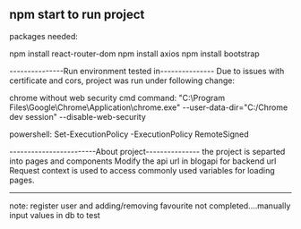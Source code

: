 npm start     to run project
-------------------------------
packages needed:

npm install react-router-dom
npm install axios
npm install bootstrap

---------------Run environment tested in---------------
Due to issues with certificate and cors, project was run under following change:

chrome without web security cmd command:
"C:\Program Files\Google\Chrome\Application\chrome.exe" --user-data-dir="C:/Chrome dev session" --disable-web-security

powershell:
Set-ExecutionPolicy -ExecutionPolicy RemoteSigned

------------------------About project---------------
the project is separted into pages and components
Modify the api url in blogapi for backend url
Request context is used to access commonly used variables for loading pages.

---------------------------------------------------
note: register user and adding/removing favourite not completed....manually input values in db to test 